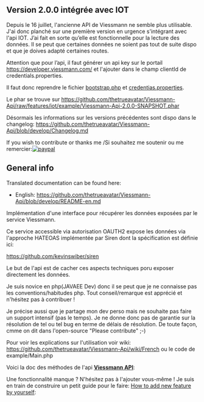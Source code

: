 Version 2.0.0 intégrée avec IOT
-------------------------
Depuis le 16 juillet, l'ancienne API de Viessmann ne semble plus utilisable.
J'ai donc planché sur une première version en urgence s'intégrant avec l'api IOT.
J’ai fait en sorte qu’elle est fonctionnelle pour la lecture des données. 
Il se peut que certaines données ne soient pas tout de suite dispo et que je doives adapté certaines routes.


Attention que pour l’api, il faut générer un api key sur le portail https://developer.viessmann.com/ et l'ajouter dans le champ clientId de credentials.properties.

Il faut donc reprendre le fichier [bootstrap.php](https://github.com/thetrueavatar/Viessmann-Api/raw/features/iot/example/bootstrap.php) et [credentias.properties](https://github.com/thetrueavatar/Viessmann-Api/raw/features/iot/example/credentials.properties).

Le phar se trouve sur https://github.com/thetrueavatar/Viessmann-Api/raw/features/iot/example/Viessmann-Api-2.0.0-SNAPSHOT.phar 

Désormais les informations sur les versions précédentes sont dispo dans le changelog: https://github.com/thetrueavatar/Viessmann-Api/blob/develop/Changelog.md  

If you wish to contribute or thanks me /Si souhaitez me soutenir ou me remercier:[![paypal](https://www.paypalobjects.com/fr_FR/BE/i/btn/btn_donate_LG.gif)](https://www.paypal.com/cgi-bin/webscr?cmd=_s-xclick&hosted_button_id=LPAMB5QUEPV48)
 

General info
-----

Translated documentation can be found here:
- English: https://github.com/thetrueavatar/Viessmann-Api/blob/develop/README-en.md 

Implémentation d'une interface pour récupérer les données exposées par le service Viessmann.

Ce service accessible via autorisation OAUTH2 expose les données via l'approche HATEOAS implémentée par Siren dont la spécification est définie ici:

https://github.com/kevinswiber/siren

Le but de l'api est de cacher ces aspects techniques poru exposer directement les données.

Je suis novice en php(JAVAEE Dev) donc il se peut que je ne connaisse pas les conventions/habitudes php. Tout conseil/remarque est apprécié et n'hésitez pas à contribuer !

Je précise aussi que je partage mon dev perso mais ne souhaite pas faire un support intensif (pas le temps). Je ne donne donc pas de garantie sur la résolution de tel ou tel bug en terme de délais de résolution.
De toute façon, cmme on dit dans l'open-source "Please contribute" ;-)

Pour voir les explications sur l'utilisation voir wiki: https://github.com/thetrueavatar/Viessmann-Api/wiki/French ou le code de example/Main.php

Voici la doc des méthodes de l'api [**Viessmann API**](https://htmlpreview.github.io/?https://github.com/thetrueavatar/Viessmann-Api/blob/develop/docs/index.html):

Une fonctionnalité manque ? N'hésitez pas à l'ajouter vous-même ! Je suis en train de construire un petit guide pour le faire:
[How to add new feature by yourself](https://github.com/thetrueavatar/Viessmann-Api/wiki/How-to-add-you-own-feature-to-the-api):
